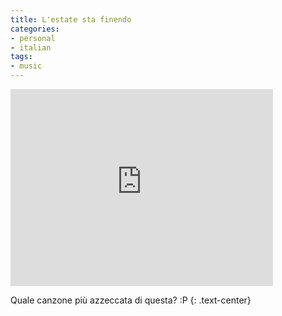 ```yaml
---
title: L'estate sta finendo
categories:
- personal
- italian
tags:
- music
---
```


<iframe width="420" height="315" src="https://www.youtube.com/embed/7Z-bmmuAY-w" frameborder="0" allowfullscreen></iframe>
  
Quale canzone più azzeccata di questa? :P
{: .text-center}


